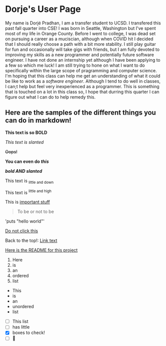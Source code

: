 # Dorje's User Page

My name is Dorjé Pradhan, I am a transfer student to UCSD. I transfered this past fall quarter into CSE! I was born in Seattle, Washington but I've spent most of my life in Orange County. Before I went to college, I was dead set on pursuing a career as a muciscian, although when COVID hit I decided that I should really choose a path with a bit more stability. I still play guitar for fun and occasionally will take gigs with friends, but I am fully devoted to improving my skills as a new programmer and potentially future software engineer. I have not done an internship yet although I have been applying to a few so which me luck! I am still trying to hone on what I want to do specifically within the large scope of pragramming and computer science. I'm hoping that this class can help me get an understanding of what it could be like to work as a *software engineer*. Although I tend to do well in classes, I can;t help but feel very inexperienced as a programmer. This is something that is touched on a lot in this class so, I hope that durring this quarter I can figure out what I can do to help remedy this. 


## Here are the samples of the different things you can do in markdown!

**This text is so BOLD**

*This text is slanted*

~~Oops!~~

**You can even do _this_**

***bold AND slanted*** 

This text is <sub>little and down</sub>

This text is <sup>little and high</sup>

This is <ins>important stuff</ins>

>To be or not to be

'puts "hello world"' 

[Do not click this](https://www.youtube.com/watch?v=dQw4w9WgXcQ) 

Back to the top!: [Link text](#Dorje's-User-Page) 

[Here is the README for this project](README.md) 

1. Here 
2. is 
3. an 
4. ordered 
5. list

- This 
- is
- an
- unordered
- list 


- [ ] This list
- [ ] has little
- [x] boxes to check!
- [ ] :tada:
